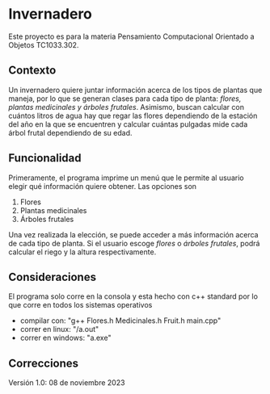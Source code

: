 # Invernadero
Este proyecto es para la materia Pensamiento Computacional Orientado a Objetos TC1033.302.

## Contexto
Un invernadero quiere juntar información acerca de los tipos de plantas que maneja, por lo que se generan clases para cada tipo de planta: *flores, plantas medicinales y árboles frutales*. Asimismo, buscan calcular con cuántos litros de agua hay que regar las flores dependiendo de la estación del año en la que se encuentren y calcular cuántas pulgadas mide cada árbol frutal dependiendo de su edad.
## Funcionalidad
Primeramente, el programa imprime un menú que le permite al usuario elegir qué información quiere obtener. Las opciones son 
1. Flores
2. Plantas medicinales
3. Árboles frutales

Una vez realizada la elección, se puede acceder a más información acerca de cada tipo de planta. Si el usuario escoge *flores* o *árboles frutales*, podrá calcular el riego y la altura respectivamente.
## Consideraciones 
El programa solo corre en la consola y esta hecho con c++ standard por lo que corre en todos los sistemas operativos
- compilar con: "g++ Flores.h Medicinales.h Fruit.h main.cpp"
- correr en linux: "/a.out"
- correr en windows: "a.exe"
## Correcciones
Versión 1.0: 08 de noviembre 2023
